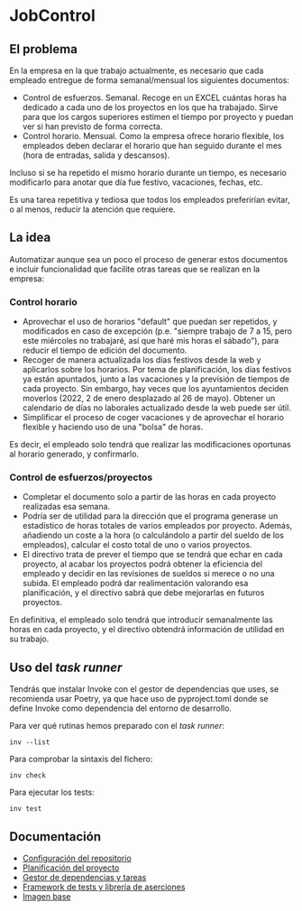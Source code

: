 # JobControl

## El problema
En la empresa en la que trabajo actualmente, es necesario que cada empleado entregue de forma semanal/mensual los siguientes documentos:
- Control de esfuerzos. Semanal. Recoge en un EXCEL cuántas horas ha dedicado a cada uno de los proyectos en los que ha trabajado. Sirve para que los cargos superiores estimen el tiempo por proyecto y puedan ver si han previsto de forma correcta.
- Control horario. Mensual. Como la empresa ofrece horario flexible, los empleados deben declarar el horario que han seguido durante el mes (hora de entradas, salida y descansos).

Incluso si se ha repetido el mismo horario durante un tiempo, es necesario modificarlo para anotar que día fue festivo, vacaciones, fechas, etc.

Es una tarea repetitiva y tediosa que todos los empleados preferirían evitar, o al menos, reducir la atención que requiere.

## La idea
Automatizar aunque sea un poco el proceso de generar estos documentos e incluir funcionalidad que facilite otras tareas que se realizan en la empresa:

### Control horario
- Aprovechar el uso de horarios "default" que puedan ser repetidos, y modificados en caso de excepción (p.e. "siempre trabajo de 7 a 15, pero este miércoles no trabajaré, así que haré mis horas el sábado"), para reducir el tiempo de edición del documento.
- Recoger de manera actualizada los días festivos desde la web y aplicarlos sobre los horarios. Por tema de planificación, los días festivos ya están apuntados, junto a las vacaciones y la previsión de tiempos de cada proyecto. Sin embargo, hay veces que los ayuntamientos deciden moverlos (2022, 2 de enero desplazado al 26 de mayo). Obtener un calendario de días no laborales actualizado desde la web puede ser útil.
- Simplificar el proceso de coger vacaciones y de aprovechar el horario flexible y haciendo uso de una "bolsa" de horas.

Es decir, el empleado solo tendrá que realizar las modificaciones oportunas al horario generado, y confirmarlo.

### Control de esfuerzos/proyectos
- Completar el documento solo a partir de las horas en cada proyecto realizadas esa semana.
- Podría ser de utilidad para la dirección que el programa generase un estadístico de horas totales de varios empleados por proyecto. Además, añadiendo un coste a la hora (o calculándolo a partir del sueldo de los empleados), calcular el costo total de uno o varios proyectos.
- El directivo trata de prever el tiempo que se tendrá que echar en cada proyecto, al acabar los proyectos podrá obtener la eficiencia del empleado y decidir en las revisiones de sueldos si merece o no una subida. El empleado podrá dar realimentación valorando esa planificación, y el directivo sabrá que debe mejorarlas en futuros proyectos.

En definitiva, el empleado solo tendrá que introducir semanalmente las horas en cada proyecto, y el directivo obtendrá información de utilidad en su trabajo.

## Uso del _task runner_
Tendrás que instalar Invoke con el gestor de dependencias que uses, se recomienda usar Poetry, ya que hace uso de pyproject.toml donde se define Invoke como dependencia del entorno de desarrollo. 

Para ver qué rutinas hemos preparado con el _task runner_:
```shell
inv --list
```
Para comprobar la sintaxis del fichero:
```shell
inv check
```

Para ejecutar los tests:
```shell
inv test
```

## Documentación
- [Configuración del repositorio](docs/entorno.md)
- [Planificación del proyecto](docs/planificacion.md)
- [Gestor de dependencias y tareas](docs/deps_and_runner.md)
- [Framework de tests y librería de aserciones](docs/tests.md)
- [Imagen base](docs/docker.md)
